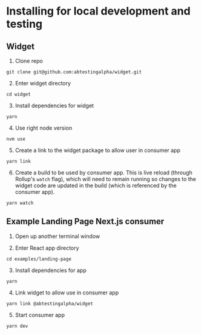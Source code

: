 # Installing for local development and testing

## Widget

1. Clone repo

```
git clone git@github.com:abtestingalpha/widget.git
```

2. Enter widget directory

```
cd widget
```

3. Install dependencies for widget

```
yarn
```

4. Use right node version

```
nvm use
```

5. Create a link to the widget package to allow user in consumer app

```
yarn link
```

6. Create a build to be used by consumer app. This is live reload (through Rollup's `watch` flag), which will need to remain running so changes to the widget code are updated in the build (which is referenced by the consumer app).

```
yarn watch
```

## Example Landing Page Next.js consumer

1. Open up another terminal window

2. Enter React app directory

```
cd examples/landing-page
```

3. Install dependencies for app

```
yarn
```

4. Link widget to allow use in consumer app

```
yarn link @abtestingalpha/widget
```

5. Start consumer app

```
yarn dev
```
